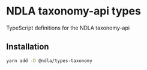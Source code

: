 # NDLA taxonomy-api types

TypeScript definitions for the NDLA taxonomy-api

## Installation

```sh
yarn add -D @ndla/types-taxonomy
```